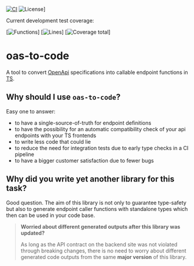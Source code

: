 [![CI](https://github.com/inkognitro/oas-to-code/actions/workflows/ci.yml/badge.svg)](https://github.com/inkognitro/oas-to-code/actions?query=workflow%3Aci)
![License](https://github.com/inkognitro/oas-to-code/badges/license-mit.svg)]


Current development test coverage:

[![Functions](https://github.com/inkognitro/oas-to-code/badges/jest/coverage-functions.svg)]
[![Lines](https://github.com/inkognitro/oas-to-code/badges/jest/coverage-lines.svg)]
[![Coverage total](https://github.com/inkognitro/oas-to-code/badges/jest/coverage-total.svg)]

# oas-to-code
A tool to convert [OpenApi](https://swagger.io/specification/) specifications into callable endpoint functions in [TS](https://www.typescriptlang.org/).

## Why should I use `oas-to-code`?
Easy one to answer:
- to have a single-source-of-truth for endpoint definitions
- to have the possibility for an automatic compatibility check of your api endpoints with your TS frontends
- to write less code that could lie
- to reduce the need for integration tests due to early type checks in a CI pipeline
- to have a bigger customer satisfaction due to fewer bugs

## Why did you write yet another library for this task?
Good question. The aim of this library is not only to guarantee type-safety but also to generate
endpoint caller functions with standalone types which then can be used in your code base.

> **Worried about different generated outputs after this library was updated?**
> 
> As long as the API contract on the backend site was not violated through breaking changes,
> there is no need to worry about different generated code outputs from the same **major version** of this library.
